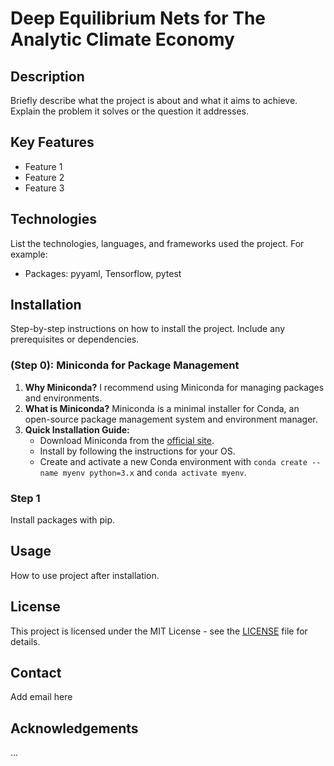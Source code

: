 # Deep Equilibrium Nets for The Analytic Climate Economy

## Description

Briefly describe what the project is about and what it aims to achieve. Explain the problem it solves or the question it addresses.

## Key Features

- Feature 1
- Feature 2
- Feature 3

## Technologies

List the technologies, languages, and frameworks used the project. For example:

- Packages: pyyaml, Tensorflow, pytest

## Installation

Step-by-step instructions on how to install the project. Include any prerequisites or dependencies.

### (Step 0): Miniconda for Package Management

1. **Why Miniconda?** I recommend using Miniconda for managing packages and environments.
2. **What is Miniconda?** Miniconda is a minimal installer for Conda, an open-source package management system and environment manager.
3. **Quick Installation Guide:**
   - Download Miniconda from the [official site](https://docs.conda.io/projects/miniconda/en/latest/).
   - Install by following the instructions for your OS.
   - Create and activate a new Conda environment with `conda create --name myenv python=3.x` and `conda activate myenv`.

### Step 1

Install packages with pip.

## Usage

How to use project after installation.

## License

This project is licensed under the MIT License - see the [LICENSE](LICENSE) file for details.

## Contact

Add email here

## Acknowledgements

...
